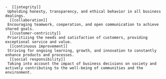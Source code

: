     -  [[integrity]]
     Upholding honesty, transparency, and ethical behavior in all business dealings.
      [[collaboration]]
     Encouraging teamwork, cooperation, and open communication to achieve shared goals.
      [[customer-centricity]]
     Prioritizing the needs and satisfaction of customers, providing exceptional service and value.
      [[continuous improvement]]
     Striving for ongoing learning, growth, and innovation to constantly enhance products and processes.
      [[social responsibility]]
     Taking into account the impact of business decisions on society and actively contributing to the well-being of communities and the environment.

